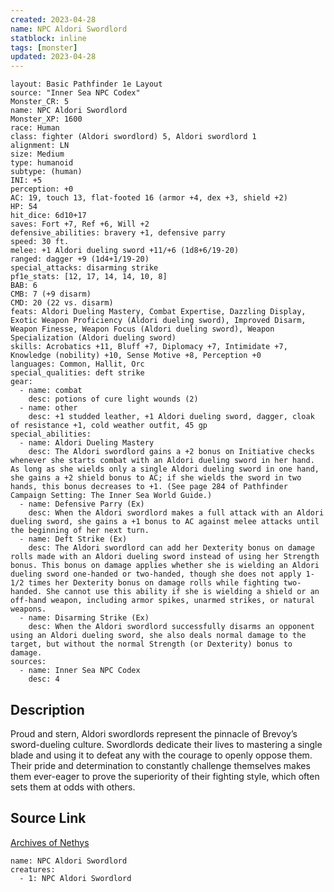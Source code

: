```yaml
---
created: 2023-04-28
name: NPC Aldori Swordlord
statblock: inline
tags: [monster]
updated: 2023-04-28
---
```

```statblock
layout: Basic Pathfinder 1e Layout
source: "Inner Sea NPC Codex"
Monster_CR: 5
name: NPC Aldori Swordlord
Monster_XP: 1600
race: Human
class: fighter (Aldori swordlord) 5, Aldori swordlord 1
alignment: LN
size: Medium
type: humanoid
subtype: (human)
INI: +5
perception: +0
AC: 19, touch 13, flat-footed 16 (armor +4, dex +3, shield +2)
HP: 54
hit_dice: 6d10+17
saves: Fort +7, Ref +6, Will +2
defensive_abilities: bravery +1, defensive parry
speed: 30 ft.
melee: +1 Aldori dueling sword +11/+6 (1d8+6/19-20)
ranged: dagger +9 (1d4+1/19-20)
special_attacks: disarming strike
pf1e_stats: [12, 17, 14, 14, 10, 8]
BAB: 6
CMB: 7 (+9 disarm)
CMD: 20 (22 vs. disarm)
feats: Aldori Dueling Mastery, Combat Expertise, Dazzling Display, Exotic Weapon Proficiency (Aldori dueling sword), Improved Disarm, Weapon Finesse, Weapon Focus (Aldori dueling sword), Weapon Specialization (Aldori dueling sword)
skills: Acrobatics +11, Bluff +7, Diplomacy +7, Intimidate +7, Knowledge (nobility) +10, Sense Motive +8, Perception +0
languages: Common, Hallit, Orc
special_qualities: deft strike
gear:
  - name: combat
    desc: potions of cure light wounds (2)
  - name: other
    desc: +1 studded leather, +1 Aldori dueling sword, dagger, cloak of resistance +1, cold weather outfit, 45 gp
special_abilities:
  - name: Aldori Dueling Mastery
    desc: The Aldori swordlord gains a +2 bonus on Initiative checks whenever she starts combat with an Aldori dueling sword in her hand. As long as she wields only a single Aldori dueling sword in one hand, she gains a +2 shield bonus to AC; if she wields the sword in two hands, this bonus decreases to +1. (See page 284 of Pathfinder Campaign Setting: The Inner Sea World Guide.)
  - name: Defensive Parry (Ex)
    desc: When the Aldori swordlord makes a full attack with an Aldori dueling sword, she gains a +1 bonus to AC against melee attacks until the beginning of her next turn.
  - name: Deft Strike (Ex)
    desc: The Aldori swordlord can add her Dexterity bonus on damage rolls made with an Aldori dueling sword instead of using her Strength bonus. This bonus on damage applies whether she is wielding an Aldori dueling sword one-handed or two-handed, though she does not apply 1-1/2 times her Dexterity bonus on damage rolls while fighting two-handed. She cannot use this ability if she is wielding a shield or an off-hand weapon, including armor spikes, unarmed strikes, or natural weapons.
  - name: Disarming Strike (Ex)
    desc: When the Aldori swordlord successfully disarms an opponent using an Aldori dueling sword, she also deals normal damage to the target, but without the normal Strength (or Dexterity) bonus to damage.
sources:
  - name: Inner Sea NPC Codex
    desc: 4
```
## Description
Proud and stern, Aldori swordlords represent the pinnacle of Brevoy’s sword-dueling culture. Swordlords dedicate their lives to mastering a single blade and using it to defeat any with the courage to openly oppose them. Their pride and determination to constantly challenge themselves makes them ever-eager to prove the superiority of their fighting style, which often sets them at odds with others.
## Source Link
[Archives of Nethys](https://aonprd.com/NPCDisplay.aspx?ItemName=Aldori%20Swordlord)
```encounter-table
name: NPC Aldori Swordlord
creatures:
  - 1: NPC Aldori Swordlord
```
